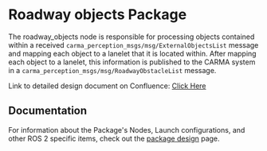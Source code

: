 # Roadway objects Package

The roadway_objects node is responsible for processing objects contained within a received `carma_perception_msgs/msg/ExternalObjectsList` message and mapping each object to a lanelet that it is located within. After mapping each object to a lanelet, this information is published to the CARMA system in a `carma_perception_msgs/msg/RoadwayObstacleList` message.

Link to detailed design document on Confluence: [Click Here][confluence_link]

[confluence_link]: https://usdot-carma.atlassian.net/wiki/spaces/CRMPLT/pages/2172551387/Carma-system-3.10.0+Detailed+Design+-+World+Model+-+Roadway+Object


## Documentation

For information about the Package's Nodes, Launch configurations, and other ROS 2 specific items, check out the
[package design][package_design_link] page.

[package_design_link]: docs/package_design.md
